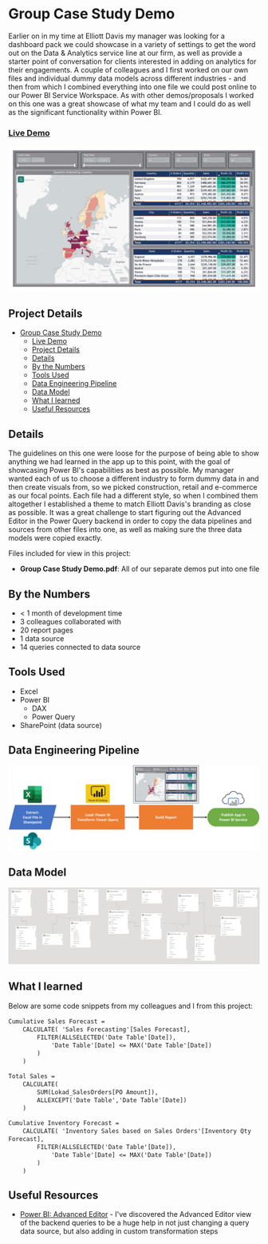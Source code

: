 # Group Case Study Demo

Earlier on in my time at Elliott Davis my manager was looking for a dashboard pack we could showcase in a variety of settings to get the word out on the Data & Analytics service line at our firm, as well as provide a starter point of conversation for clients interested in adding on analytics for their engagements. A couple of colleagues and I first worked on our own files and individual dummy data models across different industries - and then from which I combined everything into one file we could post online to our Power BI Service Workspace. As with other demos/proposals I worked on this one was a great showcase of what my team and I could do as well as the significant functionality within Power BI.

### [Live Demo](https://app.powerbi.com/view?r=eyJrIjoiODQ1MjE2MjUtZTk3MS00MGVmLTk5MGYtZmUxMDc4NmY5NjI2IiwidCI6ImY3N2E4MGM5LTY5MTAtNGJkYy1iNjFiLTgxNzA2NmQ1NmI0NiIsImMiOjJ9)

!["Report"](./Group%20Case%20Study%20Demo.jpg)

## Project Details
- [Group Case Study Demo](#group-case-study-demo)
    - [Live Demo](#live-demo)
  - [Project Details](#project-details)
  - [Details](#details)
  - [By the Numbers](#by-the-numbers)
  - [Tools Used](#tools-used)
  - [Data Engineering Pipeline](#data-engineering-pipeline)
  - [Data Model](#data-model)
  - [What I learned](#what-i-learned)
  - [Useful Resources](#useful-resources)

## Details

The guidelines on this one were loose for the purpose of being able to show anything we had learned in the app up to this point, with the goal of showcasing Power BI's capabilities as best as possible. My manager wanted each of us to choose a different industry to form dummy data in and then create visuals from, so we picked construction, retail and e-commerce as our focal points. Each file had a different style, so when I combined them altogether I established a theme to match Elliott Davis's branding as close as possible. It was a great challenge to start figuring out the Advanced Editor in the Power Query backend in order to copy the data pipelines and sources from other files into one, as well as making sure the three data models were copied exactly.

Files included for view in this project:
- **Group Case Study Demo.pdf**: All of our separate demos put into one file

## By the Numbers

- < 1 month of development time
- 3 colleagues collaborated with
- 20 report pages
- 1 data source
- 14 queries connected to data source

## Tools Used

- Excel
- Power BI
  - DAX
  - Power Query
- SharePoint (data source)

## Data Engineering Pipeline

!["Pipeline"](./Group%20Case%20Study%20Demo%20Pipeline.png)

## Data Model

!["Data Model"](./Group%20Case%20Study%20Demo%20Data%20Model.JPG)

## What I learned

Below are some code snippets from my colleagues and I from this project:

```DAX
Cumulative Sales Forecast = 
    CALCULATE( 'Sales Forecasting'[Sales Forecast], 
        FILTER(ALLSELECTED('Date Table'[Date]),
            'Date Table'[Date] <= MAX('Date Table'[Date])
        )
    )
```

```DAX
Total Sales = 
    CALCULATE(
        SUM(Lokad_SalesOrders[PO Amount]),
        ALLEXCEPT('Date Table','Date Table'[Date])
    )
```

```DAX
Cumulative Inventory Forecast = 
    CALCULATE( 'Inventory Sales based on Sales Orders'[Inventory Qty Forecast], 
        FILTER(ALLSELECTED('Date Table'[Date]),
            'Date Table'[Date] <= MAX('Date Table'[Date])
        )
    )
```

## Useful Resources

- [Power BI: Advanced Editor](https://www.myonlinetraininghub.com/tips-for-using-the-power-query-advanced-editor) - I've discovered the Advanced Editor view of the backend queries to be a huge help in not just changing a query data source, but also adding in custom transformation steps 